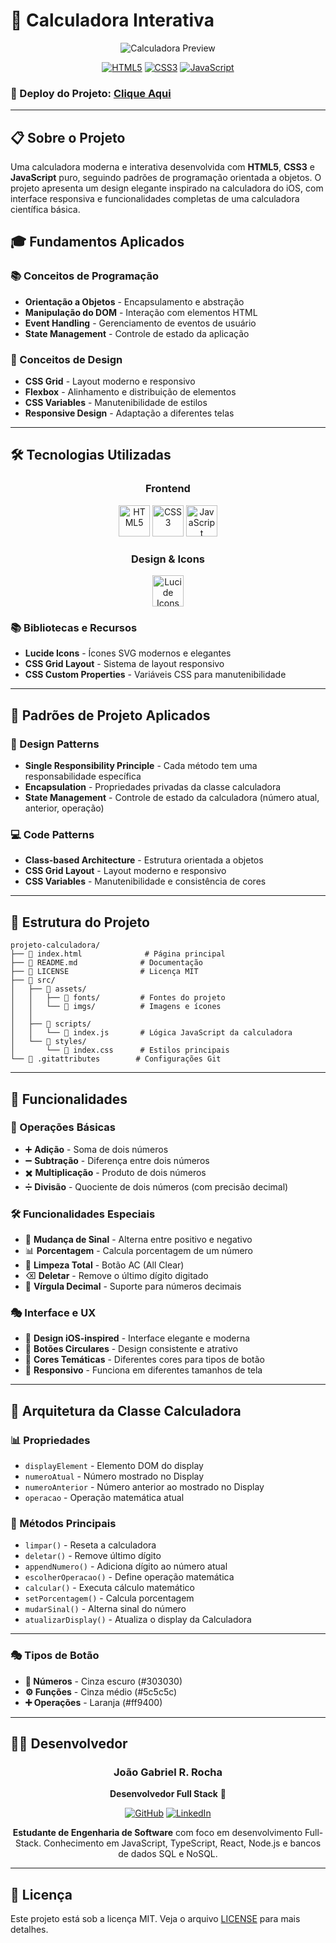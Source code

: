 # 🧮 Calculadora Interativa

<div align="center">

![Calculadora Preview](https://img.shields.io/badge/Calculadora-Interactive%20Calculator-blue?style=for-the-badge&logo=calculator)

[![HTML5](https://img.shields.io/badge/HTML5-E34F26?style=for-the-badge&logo=html5&logoColor=white)](https://developer.mozilla.org/pt-BR/docs/Web/HTML)
[![CSS3](https://img.shields.io/badge/CSS3-1572B6?style=for-the-badge&logo=css3&logoColor=white)](https://developer.mozilla.org/pt-BR/docs/Web/CSS)
[![JavaScript](https://img.shields.io/badge/JavaScript-F7DF1E?style=for-the-badge&logo=javascript&logoColor=black)](https://developer.mozilla.org/pt-BR/docs/Web/JavaScript)

</div>

### 🌟 Deploy do Projeto: [Clique Aqui](https://projeto-calculadora.vercel.app/)

---

## 📋 Sobre o Projeto

Uma calculadora moderna e interativa desenvolvida com **HTML5**, **CSS3** e **JavaScript** puro, seguindo padrões de programação orientada a objetos. O projeto apresenta um design elegante inspirado na calculadora do iOS, com interface responsiva e funcionalidades completas de uma calculadora científica básica.

## 🎓 Fundamentos Aplicados

### 📚 Conceitos de Programação
- **Orientação a Objetos** - Encapsulamento e abstração
- **Manipulação do DOM** - Interação com elementos HTML
- **Event Handling** - Gerenciamento de eventos de usuário
- **State Management** - Controle de estado da aplicação

### 🎨 Conceitos de Design
- **CSS Grid** - Layout moderno e responsivo
- **Flexbox** - Alinhamento e distribuição de elementos
- **CSS Variables** - Manutenibilidade de estilos
- **Responsive Design** - Adaptação a diferentes telas

---

## 🛠️ Tecnologias Utilizadas

<div align="center">

### Frontend
<img src="https://cdn.jsdelivr.net/gh/devicons/devicon/icons/html5/html5-original.svg" width="50" height="50" alt="HTML5"/>
<img src="https://cdn.jsdelivr.net/gh/devicons/devicon/icons/css3/css3-original.svg" width="50" height="50" alt="CSS3"/>
<img src="https://cdn.jsdelivr.net/gh/devicons/devicon/icons/javascript/javascript-original.svg" width="50" height="50" alt="JavaScript"/>

### Design & Icons
<img src="https://cdn.simpleicons.org/lucide/000000" width="50" height="50" alt="Lucide Icons"/>

</div>

### 📚 Bibliotecas e Recursos

- **Lucide Icons** - Ícones SVG modernos e elegantes
- **CSS Grid Layout** - Sistema de layout responsivo
- **CSS Custom Properties** - Variáveis CSS para manutenibilidade

---

## 🎯 Padrões de Projeto Aplicados

### 🎨 Design Patterns

- **Single Responsibility Principle** - Cada método tem uma responsabilidade específica
- **Encapsulation** - Propriedades privadas da classe calculadora
- **State Management** - Controle de estado da calculadora (número atual, anterior, operação)

### 💻 Code Patterns

- **Class-based Architecture** - Estrutura orientada a objetos
- **CSS Grid Layout** - Layout moderno e responsivo
- **CSS Variables** - Manutenibilidade e consistência de cores

---

## 📁 Estrutura do Projeto

```
projeto-calculadora/
├── 📄 index.html              # Página principal
├── 📄 README.md              # Documentação
├── 📄 LICENSE                # Licença MIT
├── 📁 src/
│   ├── 📁 assets/
│   │   ├── 📁 fonts/         # Fontes do projeto
│   │   └── 📁 imgs/          # Imagens e ícones
│   │        
│   ├── 📁 scripts/
│   │   └── 📜 index.js       # Lógica JavaScript da calculadora
│   └── 📁 styles/
│       └── 📄 index.css      # Estilos principais
└── 📄 .gitattributes        # Configurações Git
```

---

## 🎨 Funcionalidades

### 🔢 Operações Básicas
- ➕ **Adição** - Soma de dois números
- ➖ **Subtração** - Diferença entre dois números
- ✖️ **Multiplicação** - Produto de dois números
- ➗ **Divisão** - Quociente de dois números (com precisão decimal)

### 🛠️ Funcionalidades Especiais
- 🔄 **Mudança de Sinal** - Alterna entre positivo e negativo
- 📊 **Porcentagem** - Calcula porcentagem de um número
- 🧹 **Limpeza Total** - Botão AC (All Clear)
- ⌫ **Deletar** - Remove o último dígito digitado
- 🔢 **Vírgula Decimal** - Suporte para números decimais

### 🎭 Interface e UX
- 🎨 **Design iOS-inspired** - Interface elegante e moderna
- 🎯 **Botões Circulares** - Design consistente e atrativo
- 🌈 **Cores Temáticas** - Diferentes cores para tipos de botão
- 📱 **Responsivo** - Funciona em diferentes tamanhos de tela

---

## 🧩 Arquitetura da Classe Calculadora

### 📊 Propriedades
- `displayElement` - Elemento DOM do display
- `numeroAtual` - Número mostrado no Display
- `numeroAnterior` - Número anterior ao mostrado no Display
- `operacao` - Operação matemática atual

### 🔧 Métodos Principais
- `limpar()` - Reseta a calculadora
- `deletar()` - Remove último dígito
- `appendNumero()` - Adiciona dígito ao número atual
- `escolherOperacao()` - Define operação matemática
- `calcular()` - Executa cálculo matemático
- `setPorcentagem()` - Calcula porcentagem
- `mudarSinal()` - Alterna sinal do número
- `atualizarDisplay()` - Atualiza o display da Calculadora

---

### 🎭 Tipos de Botão
- **🔢 Números** - Cinza escuro (#303030)
- **⚙️ Funções** - Cinza médio (#5c5c5c)
- **➕ Operações** - Laranja (#ff9400)

---

## 👨‍💻 Desenvolvedor

<div align="center">

### João Gabriel R. Rocha

**Desenvolvedor Full Stack** 🚀

[![GitHub](https://img.shields.io/badge/GitHub-100000?style=for-the-badge&logo=github&logoColor=white)](https://github.com/joaogabrieldev)
[![LinkedIn](https://img.shields.io/badge/LinkedIn-0077B5?style=for-the-badge&logo=linkedin&logoColor=white)](https://www.linkedin.com/in/joaogabrielrocha/)

**Estudante de Engenharia de Software** com foco em desenvolvimento Full-Stack. Conhecimento em JavaScript, TypeScript, React, Node.js e bancos de dados SQL e NoSQL.

</div>

---

## 📄 Licença

Este projeto está sob a licença MIT. Veja o arquivo [LICENSE](LICENSE) para mais detalhes.


